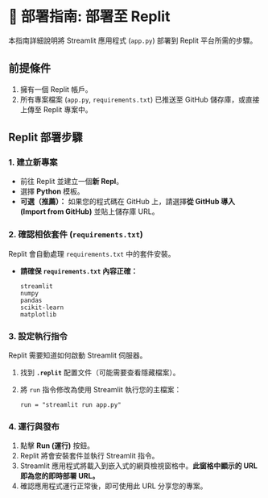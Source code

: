 # 🚀 部署指南: 部署至 Replit

本指南詳細說明將 Streamlit 應用程式 (`app.py`) 部署到 Replit 平台所需的步驟。

## 前提條件

1.  擁有一個 Replit 帳戶。
2.  所有專案檔案 (`app.py`, `requirements.txt`) 已推送至 GitHub 儲存庫，或直接上傳至 Replit 專案中。

## Replit 部署步驟

### 1. 建立新專案

* 前往 Replit 並建立一個**新 Repl**。
* 選擇 **Python** 模板。
* **可選（推薦）：** 如果您的程式碼在 GitHub 上，請選擇**從 GitHub 導入 (Import from GitHub)** 並貼上儲存庫 URL。

### 2. 確認相依套件 (`requirements.txt`)

Replit 會自動處理 `requirements.txt` 中的套件安裝。

* **請確保 `requirements.txt` 內容正確：**
    ```
    streamlit
    numpy
    pandas
    scikit-learn
    matplotlib
    ```

### 3. 設定執行指令

Replit 需要知道如何啟動 Streamlit 伺服器。

1.  找到 **`.replit`** 配置文件（可能需要查看隱藏檔案）。
2.  將 `run` 指令修改為使用 Streamlit 執行您的主檔案：

    ```
    run = "streamlit run app.py"
    ```

### 4. 運行與發布

1.  點擊 **Run (運行)** 按鈕。
2.  Replit 將會安裝套件並執行 Streamlit 指令。
3.  Streamlit 應用程式將載入到嵌入式的網頁檢視窗格中。**此窗格中顯示的 URL 即為您的即時部署 URL。**
4.  確認應用程式運行正常後，即可使用此 URL 分享您的專案。